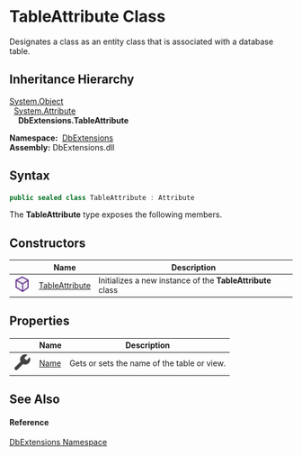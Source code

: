 TableAttribute Class
====================
Designates a class as an entity class that is associated with a database table.


Inheritance Hierarchy
---------------------
[System.Object][1]  
  [System.Attribute][2]  
    **DbExtensions.TableAttribute**  

  **Namespace:**  [DbExtensions][3]  
  **Assembly:** DbExtensions.dll

Syntax
------

```csharp
public sealed class TableAttribute : Attribute
```

The **TableAttribute** type exposes the following members.


Constructors
------------

                 | Name                | Description                                                
---------------- | ------------------- | ---------------------------------------------------------- 
![Public method] | [TableAttribute][4] | Initializes a new instance of the **TableAttribute** class 


Properties
----------

                   | Name      | Description                                 
------------------ | --------- | ------------------------------------------- 
![Public property] | [Name][5] | Gets or sets the name of the table or view. 


See Also
--------

#### Reference
[DbExtensions Namespace][3]  

[1]: http://msdn.microsoft.com/en-us/library/e5kfa45b
[2]: http://msdn.microsoft.com/en-us/library/e8kc3626
[3]: ../README.md
[4]: _ctor.md
[5]: Name.md
[Public method]: ../../icons/pubmethod.svg "Public method"
[Public property]: ../../icons/pubproperty.svg "Public property"